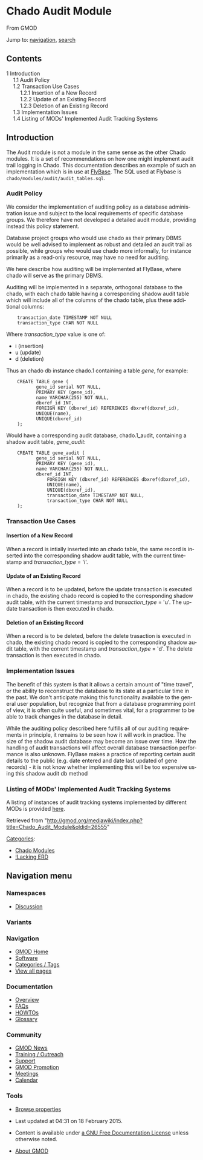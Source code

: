 <div id="mw-page-base" class="noprint">

</div>

<div id="mw-head-base" class="noprint">

</div>

<div id="content" class="mw-body" role="main">

<span id="top"></span>

<div id="mw-js-message" style="display:none;">

</div>



# <span dir="auto">Chado Audit Module</span>

<div id="bodyContent">

<div id="siteSub">

From GMOD

</div>

<div id="contentSub">

</div>

<div id="jump-to-nav" class="mw-jump">

Jump to: [navigation](#mw-navigation), [search](#p-search)

</div>

<div id="mw-content-text" class="mw-content-ltr" lang="en" dir="ltr">

<div id="toc" class="toc">

<div id="toctitle">

## Contents

</div>

- [<span class="tocnumber">1</span>
  <span class="toctext">Introduction</span>](#Introduction)
  - [<span class="tocnumber">1.1</span> <span class="toctext">Audit
    Policy</span>](#Audit_Policy)
  - [<span class="tocnumber">1.2</span>
    <span class="toctext">Transaction Use
    Cases</span>](#Transaction_Use_Cases)
    - [<span class="tocnumber">1.2.1</span>
      <span class="toctext">Insertion of a New
      Record</span>](#Insertion_of_a_New_Record)
    - [<span class="tocnumber">1.2.2</span> <span class="toctext">Update
      of an Existing Record</span>](#Update_of_an_Existing_Record)
    - [<span class="tocnumber">1.2.3</span>
      <span class="toctext">Deletion of an Existing
      Record</span>](#Deletion_of_an_Existing_Record)
  - [<span class="tocnumber">1.3</span>
    <span class="toctext">Implementation
    Issues</span>](#Implementation_Issues)
  - [<span class="tocnumber">1.4</span> <span class="toctext">Listing of
    MODs' Implemented Audit Tracking
    Systems</span>](#Listing_of_MODs.27_Implemented_Audit_Tracking_Systems)

</div>

## <span id="Introduction" class="mw-headline">Introduction</span>

The Audit module is not a module in the same sense as the other Chado
modules. It is a set of recommendations on how one might implement audit
trail logging in Chado. This documentation describes an example of such
an implementation which is in use at
<a href="http://flybase.org" class="external text"
rel="nofollow">FlyBase</a>. The SQL used at Flybase is
`chado/modules/audit/audit_tables.sql`.

  

### <span id="Audit_Policy" class="mw-headline">Audit Policy</span>

We consider the implementation of auditing policy as a database
administration issue and subject to the local requirements of specific
database groups. We therefore have not developed a detailed audit
module, providing instead this policy statement.

Database project groups who would use chado as their primary DBMS would
be well advised to implement as robust and detailed an audit trail as
possible, while groups who would use chado more informally, for instance
primarily as a read-only resource, may have no need for auditing.

We here describe how auditing will be implemented at FlyBase, where
chado will serve as the primary DBMS.

Auditing will be implemented in a separate, orthogonal database to the
chado, with each chado table having a corresponding shadow audit table
which will include all of the columns of the chado table, plus these
additional columns:

<div class="mw-geshi mw-code mw-content-ltr" dir="ltr">

<div class="sql source-sql">

``` de1
    transaction_date TIMESTAMP NOT NULL
    transaction_type CHAR NOT NULL
```

</div>

</div>

Where *transaction_type* value is one of:

- i (insertion)
- u (update)
- d (deletion)

  
Thus an chado db instance chado.1 containing a table *gene*, for
example:

<div class="mw-geshi mw-code mw-content-ltr" dir="ltr">

<div class="sql source-sql">

``` de1
    CREATE TABLE gene (
           gene_id serial NOT NULL,
           PRIMARY KEY (gene_id),
           name VARCHAR(255) NOT NULL,
           dbxref_id INT,
           FOREIGN KEY (dbxref_id) REFERENCES dbxref(dbxref_id),
           UNIQUE(name),
           UNIQUE(dbxref_id)
    );
```

</div>

</div>

Would have a corresponding audit database, chado.1_audit, containing a
shadow audit table, *gene_audit*:

<div class="mw-geshi mw-code mw-content-ltr" dir="ltr">

<div class="sql source-sql">

``` de1
    CREATE TABLE gene_audit (
           gene_id serial NOT NULL,
           PRIMARY KEY (gene_id),
           name VARCHAR(255) NOT NULL,
           dbxref_id INT,
               FOREIGN KEY (dbxref_id) REFERENCES dbxref(dbxref_id),
               UNIQUE(name),
               UNIQUE(dbxref_id),
               transaction_date TIMESTAMP NOT NULL,
               transaction_type CHAR NOT NULL
    );
```

</div>

</div>

  

### <span id="Transaction_Use_Cases" class="mw-headline">Transaction Use Cases</span>

#### <span id="Insertion_of_a_New_Record" class="mw-headline">Insertion of a New Record</span>

When a record is intially inserted into an chado table, the same record
is inserted into the corresponding shadow audit table, with the current
timestamp and *transaction_type* = 'i'.

#### <span id="Update_of_an_Existing_Record" class="mw-headline">Update of an Existing Record</span>

When a record is to be updated, before the update transaction is
executed in chado, the existing chado record is copied to the
corresponding shadow audit table, with the current timestamp and
*transaction_type* = 'u'. The update transaction is then executed in
chado.

#### <span id="Deletion_of_an_Existing_Record" class="mw-headline">Deletion of an Existing Record</span>

When a record is to be deleted, before the delete trasaction is executed
in chado, the existing chado record is copied to the corresponding
shadow audit table, with the corrent timestamp and *transaction_type* =
'd'. The delete transaction is then executed in chado.

  

### <span id="Implementation_Issues" class="mw-headline">Implementation Issues</span>

The benefit of this system is that it allows a certain amount of "time
travel", or the ability to reconstruct the database to its state at a
particular time in the past. We don't anticipate making this
functionality available to the general user population, but recognize
that from a database programming point of view, it is often quite
useful, and sometimes vital, for a programmer to be able to track
changes in the database in detail.

While the auditing policy described here fulfills all of our auditing
requirements in principle, it remains to be seen how it will work in
practice. The size of the shadow audit database may become an issue over
time. How the handling of audit transactions will affect overall
database transaction performance is also unknown. FlyBase makes a
practice of reporting certain audit details to the public (e.g. date
entered and date last updated of gene records) - it is not know whether
implementing this will be too expensive using this shadow audit db
method

### <span id="Listing_of_MODs.27_Implemented_Audit_Tracking_Systems" class="mw-headline">Listing of MODs' Implemented Audit Tracking Systems</span>

A listing of instances of audit tracking systems implemented by
different MODs is provided
[here](Audit_tracking_by_mods "Audit tracking by mods").

</div>

<div class="printfooter">

Retrieved from
"<http://gmod.org/mediawiki/index.php?title=Chado_Audit_Module&oldid=26555>"

</div>

<div id="catlinks" class="catlinks">

<div id="mw-normal-catlinks" class="mw-normal-catlinks">

[Categories](Special:Categories "Special:Categories"):

- [Chado Modules](Category:Chado_Modules "Category:Chado Modules")
- [!Lacking ERD](Category:!Lacking_ERD "Category:!Lacking ERD")

</div>

</div>

<div class="visualClear">

</div>

</div>

</div>

<div id="mw-navigation">

## Navigation menu

<div id="mw-head">



<div id="left-navigation">

<div id="p-namespaces" class="vectorTabs" role="navigation"
aria-labelledby="p-namespaces-label">

### Namespaces


- <span id="ca-talk"><a
  href="http://gmod.org/mediawiki/index.php?title=Talk:Chado_Audit_Module&amp;action=edit&amp;redlink=1"
  accesskey="t"
  title="Discussion about the content page [t]">Discussion</a></span>

</div>

<div id="p-variants" class="vectorMenu emptyPortlet" role="navigation"
aria-labelledby="p-variants-label">

### 

### Variants[](#)

<div class="menu">

</div>

</div>

</div>





</div>

</div>

</div>

<div id="mw-panel">

<div id="p-logo" role="banner">

<a href="Main_Page"
style="background-image: url(../images/GMOD-cogs.png);"
title="Visit the main page"></a>

</div>

<div id="p-Navigation" class="portal" role="navigation"
aria-labelledby="p-Navigation-label">

### Navigation

<div class="body">

- <span id="n-GMOD-Home">[GMOD Home](Main_Page)</span>
- <span id="n-Software">[Software](GMOD_Components)</span>
- <span id="n-Categories-.2F-Tags">[Categories /
  Tags](Categories)</span>
- <span id="n-View-all-pages">[View all pages](Special:AllPages)</span>

</div>

</div>

<div id="p-Documentation" class="portal" role="navigation"
aria-labelledby="p-Documentation-label">

### Documentation

<div class="body">

- <span id="n-Overview">[Overview](Overview)</span>
- <span id="n-FAQs">[FAQs](Category:FAQ)</span>
- <span id="n-HOWTOs">[HOWTOs](Category:HOWTO)</span>
- <span id="n-Glossary">[Glossary](Glossary)</span>

</div>

</div>

<div id="p-Community" class="portal" role="navigation"
aria-labelledby="p-Community-label">

### Community

<div class="body">

- <span id="n-GMOD-News">[GMOD News](GMOD_News)</span>
- <span id="n-Training-.2F-Outreach">[Training /
  Outreach](Training_and_Outreach)</span>
- <span id="n-Support">[Support](Support)</span>
- <span id="n-GMOD-Promotion">[GMOD Promotion](GMOD_Promotion)</span>
- <span id="n-Meetings">[Meetings](Meetings)</span>
- <span id="n-Calendar">[Calendar](Calendar)</span>

</div>

</div>

<div id="p-tb" class="portal" role="navigation"
aria-labelledby="p-tb-label">

### Tools

<div class="body">


- <span id="t-smwbrowselink"><a href="Special:Browse/Chado_Audit_Module" rel="smw-browse">Browse
  properties</a></span>


</div>

</div>

</div>

</div>

<div id="footer" role="contentinfo">

- <span id="footer-info-lastmod">Last updated at 04:31 on 18 February
  2015.</span>
<!-- - <span id="footer-info-viewcount">63,616 page views.</span> -->
- <span id="footer-info-copyright">Content is available under
  <a href="http://www.gnu.org/licenses/fdl-1.3.html" class="external"
  rel="nofollow">a GNU Free Documentation License</a> unless otherwise
  noted.</span>

<!-- -->

- <span id="footer-places-about">[About
  GMOD](GMOD:About "GMOD:About")</span>

<!-- -->






</div>
